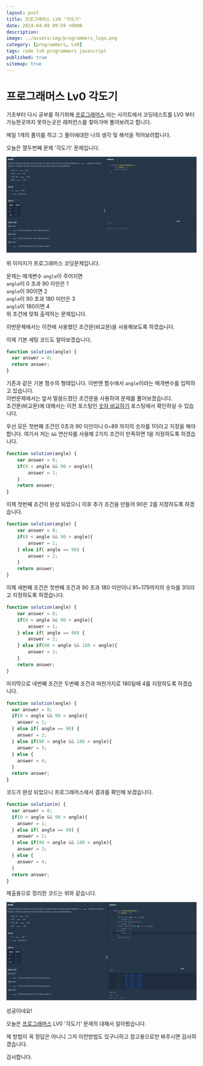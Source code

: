 ```yaml
---
layout: post
title: 프로그래머스 LV0 "각도기"
date: 2024-04-09 09:59 +0900
description: 
image: ../assets/img/programmers_logo.png
category: [programmers, Lv0]
tags: code lv0 programmers javascript
published: true
sitemap: true
---
```


# 프로그래머스 Lv0 각도기

  기초부터 다시 공부를 하기위해 [프로그래머스](https://programmers.co.kr/) 라는 사이트에서
  코딩테스트를 LV0 부터 가능한곳까지 못하는곳은 레퍼런스를 찾아가며 풀어보려고 합니다.
  
  매일 1개의 풀이를 하고 그 풀이에대한 나의 생각 및 해석을 적어보려합니다.

  오늘은 열두번째 문제 '각도기' 문제입니다.

  ![프로그래머스 이미지](/assets/img/post12_01.png)

  위 이미지가 프로그래머스 코딩문제입니다.
  
  문제는 매개변수 `angle`이 주어지면   
  `angle`이 0 초과 90 미만은 1   
  `angle`이 90이면 2   
  `angle`이 90 초과 180 미만은 3   
  `angle`이 180이면 4   
  위 조건에 맞춰 출력하는 문제입니다.

  이번문제에서는 이전에 사용했던 조건문(비교문)을 사용해보도록 하겠습니다.

  이제 기본 세팅 코드도 알아보겠습니다.
  
```javascript
function solution(angle) {
  var answer = 0;
  return answer;
}
``` 
기존과 같은 기본 함수의 형태입니다. 이번엔 함수에서 `angle`이라는 매개변수를 입력하고 있습니다.   
이번문제에서는 앞서 말씀드렸던 조건문을 사용하여 문제를 풀어보겠습니다.   
조건문(비교문)에 대해서는 이전 포스팅인 [숫자 비교하기](https://spearboy.github.io/posts/programmers_5/#비교문if문) 포스팅에서 확인하실 수 있습니다.   

우선 모든 첫번째 조건인 0초과 90 미만이니 0~89 까지의 숫자를 1이라고 지정을 해야합니다.
여기서 저는 `&&` 연산자를 사용해 2가지 조건이 만족하면 1을 지정하도록 하겠습니다.
```javascript
function solution(angle) {
    var answer = 0;
    if(0 < angle && 90 > angle){
        answer = 1;
    }
    return answer;
}
``` 

이제 첫번째 조건이 완성 되었으니 이후 추가 조건을 만들어 90은 2를 지정하도록 하겠습니다.
```javascript
function solution(angle) {
    var answer = 0;
    if(0 < angle && 90 > angle){
        answer = 1;
    } else if( angle == 90) {
        answer = 2;
    }
    return answer;
}
``` 

이제 세번째 조건은 첫번째 조건과 90 초과 180 미만이니 91~179까지의 숫자를 3이라고 지정하도록 하겠습니다.
```javascript
function solution(angle) {
    var answer = 0;
    if(0 < angle && 90 > angle){
        answer = 1;
    } else if( angle == 90) {
        answer = 2;
    } else if(90 < angle && 180 > angle){
        answer = 3;
    }
    return answer;
}
``` 
마지막으로 네번째 조건은 두번째 조건과 마찬가지로 180일때 4를 지정하도록 하겠습니다.
```javascript
function solution(angle) {
  var answer = 0;
  if(0 < angle && 90 > angle){
    answer = 1;
  } else if( angle == 90) {
    answer = 2;
  } else if(90 < angle && 180 > angle){
    answer = 3;
  } else {
    answer = 4;
  }
  return answer;
}
``` 
코드가 완성 되었으니 프로그래머스에서 결과를 확인해 보겠습니다.

```javascript
function solution(n) {
  var answer = 0;
  if(0 < angle && 90 > angle){
    answer = 1;
  } else if( angle == 90) {
    answer = 2;
  } else if(90 < angle && 180 > angle){
    answer = 3;
  } else {
    answer = 4;
  }
  return answer;
}
``` 
제출용으로 정리한 코드는 위와 같습니다.

![프로그래머스 이미지](/assets/img/post12_02.png)

성공이네요!

오늘은 [프로그래머스](https://programmers.co.kr/) LV0 '각도기' 문제의 대해서 알아봤습니다.

제 방법이 꼭 정답은 아니니 그저 이런방법도 있구나하고 참고용으로만 봐주시면 감사하겠습니다.

감사합니다.